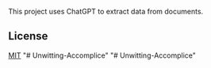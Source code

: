 This project uses ChatGPT to extract data from documents.

## License

[MIT](https://choosealicense.com/licenses/mit/)
"# Unwitting-Accomplice" 
"# Unwitting-Accomplice" 
